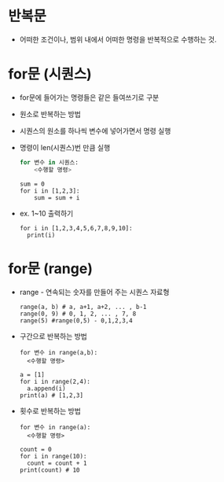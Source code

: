 # 반복문



- 어떠한 조건이나, 범위 내에서 어떠한 명령을 반복적으로 수행하는 것.





# for문 (시퀀스)



- for문에 들어가는 명령들은 같은 들여쓰기로 구분

- 원소로 반복하는 방법
- 시퀀스의 원소를 하나씩 변수에 넣어가면서 명령 실행
- 명령이 len(시퀀스)번 만큼 실행

    ```python
    for 변수 in 시퀀스:
        <수행할 명령>
    ```

    ```
    sum = 0
    for i in [1,2,3]:
        sum = sum + i
    ```

- ex. 1~10 출력하기

  ```
  for i in [1,2,3,4,5,6,7,8,9,10]:
  	print(i)
  ```
  
  

# for문 (range)



- range - 연속되는 숫자를 만들어 주는 시퀀스 자료형

	```
	range(a, b) # a, a+1, a+2, ... , b-1
	range(0, 9) # 0, 1, 2, ... , 7, 8
	range(5) #range(0,5) - 0,1,2,3,4
	```
	
	

- 구간으로 반복하는 방법

  ```
  for 변수 in range(a,b):
  	<수행할 명령>
  ```

  ```
  a = [1]
  for i in range(2,4):
  	a.append(i)
  print(a) # [1,2,3]
  ```

  

- 횟수로 반복하는 방법

  ```
  for 변수 in range(a):
  	<수행할 명령>
  ```

  ```
  count = 0
  for i in range(10):
  	count = count + 1
  print(count) # 10
  ```

  